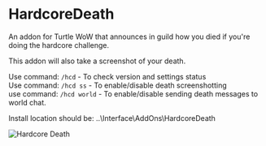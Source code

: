 # HardcoreDeath
An addon for Turtle WoW that announces in guild how you died if you're doing the hardcore challenge.

This addon will also take a screenshot of your death.

Use command: `/hcd` - To check version and settings status  
Use command: `/hcd ss` - To enable/disable death screenshotting  
use command: `/hcd world` - To enable/disable sending death messages to world chat.

Install location should be: ..\Interface\AddOns\HardcoreDeath

![Hardcore Death](https://github.com/Lexiebean/Hardcore-Death/raw/main/Preview.png)
